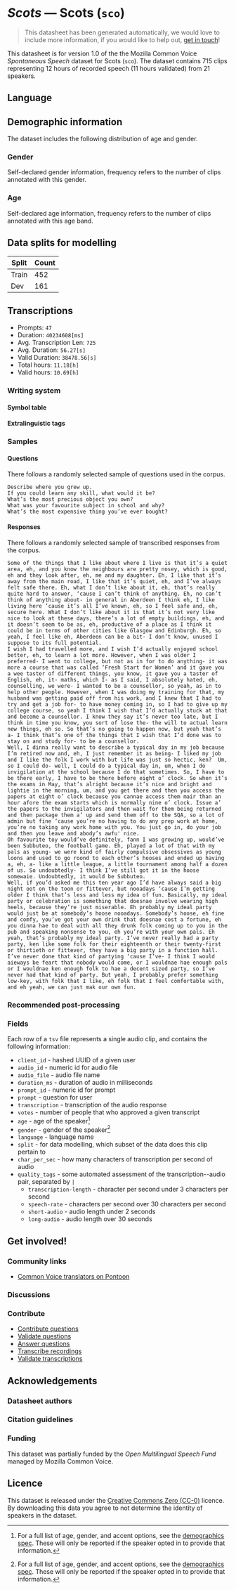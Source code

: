 # *Scots* &mdash; Scots (`sco`)
> This datasheet has been generated automatically, we would love to include more information, if you would like to help out, [get in touch](https://github.com/common-voice/common-voice/blob/main/docs/COMMUNITIES.md)!

This datasheet is for version 1.0 of the the Mozilla Common Voice *Spontaneous Speech* dataset 
for Scots (`sco`). The dataset contains 715 clips representing 12 hours of recorded
speech (11 hours validated) from 21 speakers.

## Language
<!-- {{LANGUAGE_DESCRIPTION}} -->
<!-- Provide a brief (1-2 paragraph) description of your language -->

## Demographic information
The dataset includes the following distribution of age and gender.
<!-- You can get a lot of the information in this section from https://analyzer.cv-toolbox.web.tr/browse -->

### Gender
Self-declared gender information, frequency refers to the number of clips annotated with this gender.
<!-- {{GENDER_TABLE}} -->
<!-- @ AUTOMATICALLY GENERATED @ -->
<!-- | Gender | Frequency |
|--------|-----------|
| male, masculine | ? |
| undeclared | ? |
| female, feminine | ? | -->

### Age
Self-declared age information, frequency refers to the number of clips annotated with this age band.
<!-- {{AGE_TABLE}} -->
<!-- @ AUTOMATICALLY GENERATED @ -->
<!-- | Age band | Frequency |
|----------|-----------|
| teens | ? |
| twenties | ? |
| thirties | ? |
| fourties | ? |
| fifties | ? |
   ...if other age ranges are present in your data, add rows... -->

## Data splits for modelling
| Split | Count |
|-|-|
| Train | 452 |
| Dev | 161 |

## Transcriptions
* Prompts: `47`
* Duration: `40234608[ms]`
* Avg. Transcription Len: `725`
* Avg. Duration: `56.27[s]`
* Valid Duration: `38478.56[s]`
* Total hours: `11.18[h]`
* Valid hours: `10.69[h]`
<!-- {{TRANSCRIPTIONS_DESCRIPTION}} -->
<!-- A description of the transcription system used -->

### Writing system
<!-- {{WRITING_SYSTEM_DESCRIPTION}} -->
<!-- @ OPTIONAL @ -->
<!-- A description of the writing system (or writing systems) used in the text corpus -->

#### Symbol table
<!-- {{ALPHABET_TABLE}} -->
<!-- @ OPTIONAL @ -->
<!-- If the writing system is alphabetic, you can include the valid alphabet here -->

#### Extralinguistic tags

### Samples

#### Questions
There follows a randomly selected sample of questions used in the corpus.

```
Describe where you grew up.
If you could learn any skill, what would it be?
What’s the most precious object you own?
What was your favourite subject in school and why?
What’s the most expensive thing you’ve ever bought?
```
<!-- {{QUESTIONS_SAMPLE}} -->

#### Responses
There follows a randomly selected sample of transcribed responses from the corpus.

```
Some of the things that I like about where I live is that it’s a quiet area, eh, and you know the neighbours are pretty nosey, which is good, eh and they look after, eh, me and my daughter. Eh, I like that it’s away from the main road, I like that it’s quiet, eh, and I’ve always felt safe there. Eh, what I don’t like about it, eh, that’s really quite hard to answer, ‘cause I can’t think of anything. Eh, no can’t think of anything about- in general in Aberdeen I think eh, I like living here ‘cause it’s all I’ve known, eh, so I feel safe and, eh, secure here. What I don’t like about it is that it’s not very like nice to look at these days, there’s a lot of empty buildings, eh, and it doesn’t seem to be as, eh, productive of a place as I think it could be in terms of other cities like Glasgow and Edinburgh. Eh, so yeah, I feel like eh, Aberdeen can be a bit- I don’t know, unused I suppose to its full potential. 
I wish I had travelled more, and I wish I’d actually enjoyed school better, eh, to learn a lot more. However, when I was older I preferred- I went to college, but not as in for to do anything- it was more a course that was called ‘Fresh Start for Women’ and it gave you a wee taster of different things, you know, it gave you a taster of English, eh, it- maths, which I- as I said, I absolutely hated, eh, counselling, we were- I wanted to be a counsellor, so yeah, as in to help other people. However, when I was doing my training for that, my husband was getting paid off from his work, and I knew that I had to try and get a job for- to have money coming in, so I had to give up my college course, so yeah I think I wish that I’d actually stuck at that and become a counsellor. I know they say it’s never too late, but I think in time you know, you sort of lose the- the will to actual learn new things, eh so. So that’s no going to happen now, but yeah that’s a- I think that’s one of the things that I wish that I’d done was to stay on and study for- to be a counsellor.
Well, I dinna really want to describe a typical day in my job because I’m retired now and, eh, I just remember it as being- I liked my job and I like the folk I work with but life was just so hectic, ken?  Um, so I could do- well, I could do a typical day in, um, when I do invigilation at the school because I do that sometimes. So, I have to be there early, I have to be there before eight o’ clock. So when it’s the exams in May, that’s alright because it’s nice and bright and lightie in the morning, um, and you get there and then you access the papers at eight o’ clock because you cannae access them mair than an hour afore the exam starts which is normally nine o’ clock. Issue a’ the papers to the invigilators and then wait for them being returned and then package them a’ up and send them off to the SQA, so a lot of admin but fine ‘cause you’re no having to do any prep work at home, you’re no taking any work home with you. You just go in, do your job and then you leave and abody’s awfu' nice.
Oh favourite toy would’ve definitely, fann I was growing up, would’ve been Subbuteo, the football game. Eh, played a lot of that with my pals as young- we were kind of fairly compulsive obsessives as young loons and used to go roond to each other’s hooses and ended up having a, eh, a- like a little league, a little tournament among half a dozen of us. So undoubtedly- I think I’ve still got it in the hoose somewaie. Undoubtedly, it would be Subbuteo.
Well, if you’d asked me this ten year ago I’d have always said a big night oot on the toon or fittever, but nooadays ‘cause I’m getting older I think that’s less and less my idea of fun. Basically, my ideal party or celebration is something that doesnae involve wearing high heels, because they’re just miserable. Eh probably my ideal party would just be at somebody’s hoose nooadays. Somebody’s hoose, eh fine and comfy, you’ve got your own drink that doesnae cost a fortune, eh you dinna hae to deal with all they drunk folk coming up to you in the pub and speaking nonsense to you, eh you’re with your own pals. Eh yeah, that’s probably my ideal party. I’ve never really had a party party, ken like some folk for their eighteenth or their twenty-first or thirtieth or fittever, they have a big party in a function hall. I’ve never done that kind of partying ‘cause I’ve- I think I would aieways be feart that nobody would come, or I wouldnae hae enough pals or I wouldnae ken enough folk to hae a decent sized party, so I’ve never had that kind of party. But yeah, I probably prefer something low-key, with folk that I like, eh folk that I feel comfortable with, and eh yeah, we can just mak our own fun. 
```
<!-- {{TRANSCRIPTIONS_SAMPLE}} -->

### Recommended post-processing
<!-- {{RECOMMENDED_POSTPROCESSING_DESCRIPTION}} -->
<!-- @ OPTIONAL @ -->
<!-- What should people do before they use the data, for example Unicode normalisation or normalisation of extralinguistic tags -->

### Fields
Each row of a `tsv` file represents a single audio clip, and contains the following information:

* `client_id` - hashed UUID of a given user
* `audio_id` - numeric id for audio file
* `audio_file` - audio file name
* `duration_ms` - duration of audio in milliseconds
* `prompt_id` - numeric id for prompt
* `prompt` - question for user
* `transcription` - transcription of the audio response
* `votes` - number of people that who approved a given transcript
* `age` - age of the speaker[^1]
* `gender` - gender of the speaker[^1]
* `language` - language name
* `split` - for data modelling, which subset of the data does this clip pertain to
* `char_per_sec` - how many characters of transcription per second of audio
* `quality_tags` - some automated assessment of the transcription--audio pair, separated by `|`
   *  `transcription-length` - character per second under 3 characters per second
   * `speech-rate` - characters per second over 30 characters per second
   * `short-audio` - audio length under 2 seconds
   * `long-audio` - audio length over 30 seconds

#### 
[^1]: For a full list of age, gender, and accent options, see the
[demographics
spec](https://github.com/common-voice/common-voice/blob/main/web/src/stores/demographics.ts). These
will only be reported if the speaker opted in to provide that
information.

## Get involved!

### Community links
* [Common Voice translators on Pontoon](https://pontoon.mozilla.org/sco/common-voice/contributors/)
<!-- {{COMMUNITY_LINKS_LIST}} -->
<!-- @ OPTIONAL @ -->
<!-- Links to community chats / fora -->

### Discussions
<!-- {{DISCUSSION_LINKS_LIST}} -->
<!-- @ OPTIONAL @ -->
<!-- Any links to discussions, for example on Discourse or other fora or blogs can be included here -->

### Contribute
* [Contribute questions](https://commonvoice.mozilla.org/spontaneous-speech/beta/question)
* [Validate questions](https://commonvoice.mozilla.org/spontaneous-speech/beta/validate)
* [Answer questions](https://commonvoice.mozilla.org/spontaneous-speech/beta/prompts)
* [Transcribe recordings](https://commonvoice.mozilla.org/spontaneous-speech/beta/transcribe)
* [Validate transcriptions](https://commonvoice.mozilla.org/spontaneous-speech/beta/check-transcript)
<!-- {{CONTRIBUTE_LINKS_LIST}} -->
<!-- Here you can include links for how to contribute to the dataset -->

## Acknowledgements

### Datasheet authors
<!-- {{DATASHEET_AUTHORS_LIST}} -->
<!-- A list in the format of: Your Name &lt;email@email.com&gt; -->

### Citation guidelines
<!-- {{CITATION_DESCRIPTION}} -->
<!-- @ OPTIONAL @ -->
<!-- If you published a paper and would like people to cite it, you can include the BiBTeX here -->

### Funding
This dataset was partially funded by the *Open Multilingual Speech Fund* managed by Mozilla Common Voice.
<!-- {{FUNDING_DESCRIPTION}} -->
<!-- @ OPTIONAL @ -->
<!-- If you received any funding, you can include the acknowledgement here -->

## Licence
This dataset is released under the [Creative Commons Zero (CC-0)](https://creativecommons.org/public-domain/cc0/) licence. By downloading this data
you agree to not determine the identity of speakers in the dataset.